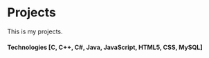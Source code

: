 # Projects
This is my projects.
#### Technologies [C, C++, C#, Java, JavaScript, HTML5, CSS, MySQL]
